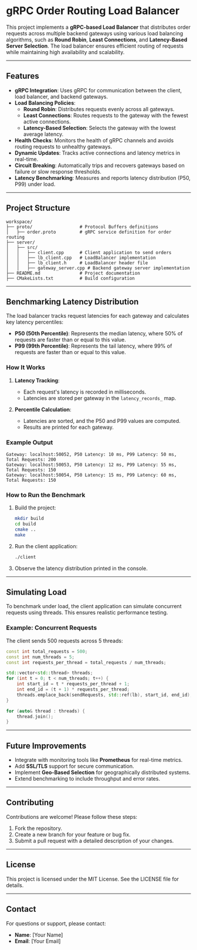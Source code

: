 # **gRPC Order Routing Load Balancer**

This project implements a **gRPC-based Load Balancer** that distributes order requests across multiple backend gateways using various load balancing algorithms, such as **Round Robin**, **Least Connections**, and **Latency-Based Server Selection**. The load balancer ensures efficient routing of requests while maintaining high availability and scalability.

---

## **Features**
- **gRPC Integration**: Uses gRPC for communication between the client, load balancer, and backend gateways.
- **Load Balancing Policies**:
  - **Round Robin**: Distributes requests evenly across all gateways.
  - **Least Connections**: Routes requests to the gateway with the fewest active connections.
  - **Latency-Based Selection**: Selects the gateway with the lowest average latency.
- **Health Checks**: Monitors the health of gRPC channels and avoids routing requests to unhealthy gateways.
- **Dynamic Updates**: Tracks active connections and latency metrics in real-time.
- **Circuit Breaking**: Automatically trips and recovers gateways based on failure or slow response thresholds.
- **Latency Benchmarking**: Measures and reports latency distribution (P50, P99) under load.

---

## **Project Structure**
```plaintext
workspace/
├── proto/                  # Protocol Buffers definitions
│   ├── order.proto         # gRPC service definition for order routing
├── server/
│   ├── src/
│   │   ├── client.cpp      # Client application to send orders
│   │   ├── lb_client.cpp   # LoadBalancer implementation
│   │   ├── lb_client.h     # LoadBalancer header file
│   │   ├── gateway_server.cpp # Backend gateway server implementation
├── README.md               # Project documentation
├── CMakeLists.txt          # Build configuration
```

---

## **Benchmarking Latency Distribution**

The load balancer tracks request latencies for each gateway and calculates key latency percentiles:
- **P50 (50th Percentile)**: Represents the median latency, where 50% of requests are faster than or equal to this value.
- **P99 (99th Percentile)**: Represents the tail latency, where 99% of requests are faster than or equal to this value.

### **How It Works**
1. **Latency Tracking**:
   - Each request's latency is recorded in milliseconds.
   - Latencies are stored per gateway in the `latency_records_` map.

2. **Percentile Calculation**:
   - Latencies are sorted, and the P50 and P99 values are computed.
   - Results are printed for each gateway.

### **Example Output**
```plaintext
Gateway: localhost:50052, P50 Latency: 10 ms, P99 Latency: 50 ms, Total Requests: 200
Gateway: localhost:50053, P50 Latency: 12 ms, P99 Latency: 55 ms, Total Requests: 150
Gateway: localhost:50054, P50 Latency: 15 ms, P99 Latency: 60 ms, Total Requests: 150
```

### **How to Run the Benchmark**
1. Build the project:
   ```bash
   mkdir build
   cd build
   cmake ..
   make
   ```

2. Run the client application:
   ```bash
   ./client
   ```

3. Observe the latency distribution printed in the console.

---

## **Simulating Load**

To benchmark under load, the client application can simulate concurrent requests using threads. This ensures realistic performance testing.

### **Example: Concurrent Requests**
The client sends 500 requests across 5 threads:
```cpp
const int total_requests = 500;
const int num_threads = 5;
const int requests_per_thread = total_requests / num_threads;

std::vector<std::thread> threads;
for (int t = 0; t < num_threads; t++) {
    int start_id = t * requests_per_thread + 1;
    int end_id = (t + 1) * requests_per_thread;
    threads.emplace_back(sendRequests, std::ref(lb), start_id, end_id);
}

for (auto& thread : threads) {
    thread.join();
}
```

---

## **Future Improvements**
- Integrate with monitoring tools like **Prometheus** for real-time metrics.
- Add **SSL/TLS** support for secure communication.
- Implement **Geo-Based Selection** for geographically distributed systems.
- Extend benchmarking to include throughput and error rates.

---

## **Contributing**
Contributions are welcome! Please follow these steps:
1. Fork the repository.
2. Create a new branch for your feature or bug fix.
3. Submit a pull request with a detailed description of your changes.

---

## **License**
This project is licensed under the MIT License. See the LICENSE file for details.

---

## **Contact**
For questions or support, please contact:
- **Name**: [Your Name]
- **Email**: [Your Email]
